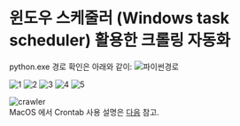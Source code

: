 # 윈도우 스케줄러 (Windows task scheduler) 활용한 크롤링 자동화

python.exe 경로 확인은 아래와 같이:
![파이썬경로](https://user-images.githubusercontent.com/67300266/124382790-2678f100-dd04-11eb-8c34-715eff7a1460.PNG)

![1](https://user-images.githubusercontent.com/67300266/124382844-64761500-dd04-11eb-8c92-eafae5a97780.png)
![2](https://user-images.githubusercontent.com/67300266/124382848-66d86f00-dd04-11eb-8bf8-f4c07ec160af.png)
![3](https://user-images.githubusercontent.com/67300266/124382849-68a23280-dd04-11eb-8c8a-a6179b548fca.png)
![4](https://user-images.githubusercontent.com/67300266/124382851-69d35f80-dd04-11eb-9bda-e0c204976a54.png)
![5](https://user-images.githubusercontent.com/67300266/124382854-6c35b980-dd04-11eb-8359-cc9755d70162.png)

![crawler](https://user-images.githubusercontent.com/67300266/124382810-37c1fd80-dd04-11eb-9b70-4c10221fd78a.PNG)
 <br>
MacOS 에서 Crontab 사용 설명은 [다음](https://stories.tistory.com/227) 참고.
